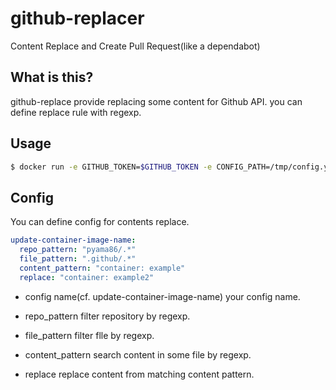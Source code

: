 # github-replacer
Content Replace and Create Pull Request(like a dependabot)

## What is this?

github-replace provide replacing some content for Github API.
you can define replace rule with regexp.


## Usage

```bash
$ docker run -e GITHUB_TOKEN=$GITHUB_TOKEN -e CONFIG_PATH=/tmp/config.yml -v `pwd`/config.yml:/tmp/config.yml pyama/github-replacer
```

## Config

You can define config for contents replace.

```yaml
update-container-image-name:
  repo_pattern: "pyama86/.*"
  file_pattern: ".github/.*"
  content_pattern: "container: example"
  replace: "container: example2"
```
- config name(cf. update-container-image-name)
your config name.

- repo_pattern
filter repository by regexp.

- file_pattern
filter flle by regexp.

- content_pattern
search content in some file by regexp.

- replace
replace content from matching content pattern.
